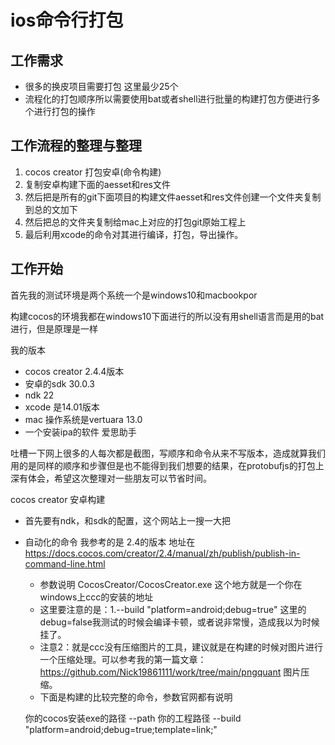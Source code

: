 # ios命令行打包

## 工作需求

- 很多的换皮项目需要打包 这里最少25个
- 流程化的打包顺序所以需要使用bat或者shell进行批量的构建打包方便进行多个进行打包的操作

## 工作流程的整理与整理

1. cocos creator 打包安卓(命令构建)
2. 复制安卓构建下面的aesset和res文件
3. 然后把是所有的git下面项目的构建文件aesset和res文件创建一个文件夹复制到总的文加下
4. 然后把总的文件夹复制给mac上对应的打包git原始工程上
5. 最后利用xcode的命令对其进行编译，打包，导出操作。

## 工作开始

首先我的测试环境是两个系统一个是windows10和macbookpor

构建cocos的环境我都在windows10下面进行的所以没有用shell语言而是用的bat进行，但是原理是一样

我的版本

- cocos creator 2.4.4版本
- 安卓的sdk 30.0.3
- ndk 22
- xcode 是14.01版本
- mac 操作系统是vertuara 13.0
- 一个安装ipa的软件 爱思助手

吐槽一下网上很多的人每次都是截图，写顺序和命令从来不写版本，造成就算我们用的是同样的顺序和步骤但是也不能得到我们想要的结果，在protobufjs的打包上深有体会，希望这次整理对一些朋友可以节省时间。

cocos creator 安卓构建

- 首先要有ndk，和sdk的配置，这个网站上一搜一大把
- 自动化的命令 我参考的是 2.4的版本 地址在 https://docs.cocos.com/creator/2.4/manual/zh/publish/publish-in-command-line.html
	- 参数说明 CocosCreator/CocosCreator.exe 这个地方就是一个你在windows上ccc的安装的地址
	- 这里要注意的是：1.--build "platform=android;debug=true" 这里的debug=false我测试的时候会编译卡顿，或者说非常慢，造成我以为时候挂了。
	- 注意2：就是ccc没有压缩图片的工具，建议就是在构建的时候对图片进行一个压缩处理。可以参考我的第一篇文章：https://github.com/Nick19861111/work/tree/main/pngquant 图片压缩。
	- 下面是构建的比较完整的命令，参数官网都有说明
	
	你的cocos安装exe的路径 --path 你的工程路径 --build "platform=android;debug=true;template=link;"

